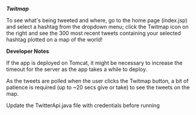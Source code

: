 ***Twitmap***

To see what's being tweeted and where, go to the home page (index.jsp) and select a hashtag from the dropdown menu; click the Twitmap icon on the right and see the 300 most recent tweets containing your selected hashtag plotted on a map of the world!


**Developer Notes**

If the app is deployed on Tomcat, it might be necessary to increase the timeout for the server as the app takes a while to deploy. 

As the tweets are polled when the user clicks the Twitmap button, a bit of patience is required (up to ~20 secs give or take) to see the tweets on the map.

Update the TwitterApi.java file with credentials before running